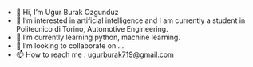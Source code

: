 - 👋 Hi, I’m Ugur Burak Ozgunduz
- 👀 I’m interested in artificial intelligence and I am currently a student in Politecnico di Torino, Automotive Engineering.
- 🌱 I’m currently learning python, machine learning.
- 💞️ I’m looking to collaborate on ...
- 📫 How to reach me : ugurburak719@gmail.com

<!---
Ryutar00/Ryutar00 is a ✨ special ✨ repository because its `README.md` (this file) appears on your GitHub profile.
You can click the Preview link to take a look at your changes.
--->
